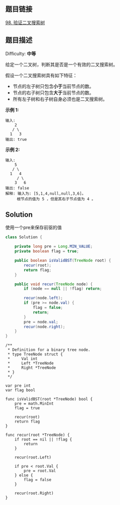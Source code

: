 ## 题目链接

[98\. 验证二叉搜索树](https://leetcode-cn.com/problems/validate-binary-search-tree/)

## 题目描述

Difficulty: **中等**


给定一个二叉树，判断其是否是一个有效的二叉搜索树。

假设一个二叉搜索树具有如下特征：

* 节点的左子树只包含**小于**当前节点的数。
* 节点的右子树只包含**大于**当前节点的数。
* 所有左子树和右子树自身必须也是二叉搜索树。

**示例 1:**

```
输入:
    2
   / \
  1   3
输出: true
```

**示例 2:**

```
输入:
    5
   / \
  1   4
     / \
    3   6
输出: false
解释: 输入为: [5,1,4,null,null,3,6]。
     根节点的值为 5 ，但是其右子节点值为 4 。
```


## Solution

使用一个pre来保存前驱的值

```java
class Solution {

    private long pre = Long.MIN_VALUE;
    private boolean flag = true;

    public boolean isValidBST(TreeNode root) {
        recur(root);
        return flag;
    }

    public void recur(TreeNode node) {
        if (node == null || !flag) return;

        recur(node.left);
        if (pre >= node.val) {
            flag = false;
            return;
        }
        pre = node.val;
        recur(node.right);
    }
}
```

```
/**
 * Definition for a binary tree node.
 * type TreeNode struct {
 *     Val int
 *     Left *TreeNode
 *     Right *TreeNode
 * }
 */

var pre int
var flag bool

func isValidBST(root *TreeNode) bool {
    pre = math.MinInt
    flag = true

    recur(root)
    return flag
}

func recur(root *TreeNode) {
    if root == nil || !flag {
        return
    }

    recur(root.Left)
    
    if pre < root.Val {
        pre = root.Val
    } else {
        flag = false
    }

    recur(root.Right)
}
```